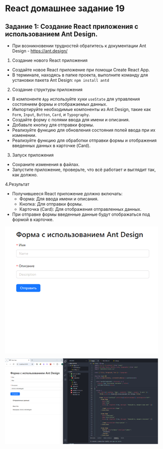 # React домашнее задание 19


## Задание 1: Создание React приложения с использованием Ant Design.

- При возникновении трудностей обратитесь к документации Ant Design - https://ant.design/

1. Создание нового React приложения
- Создайте новое React приложение при помощи Create React App.
- В терминале, находясь в папке проекта, выполните команду для установки пакета Ant Design: `npm install antd`

2. Создание структуры приложения
- В компоненте `App` используйте хуки `useState` для управления состоянием формы и отображаемых данных.
- Импортируйте необходимые компоненты из Ant Design, такие как `Form`, `Input`, `Button`, `Card`, и `Typography`.
- Создайте форму с полями ввода для имени и описания.
- Добавьте кнопку для отправки формы.
- Реализуйте функцию для обновления состояния полей ввода при их изменении.
- Реализуйте функцию для обработки отправки формы и отображения введенных данных в карточке (Card).

3. Запуск приложения
- Сохраните изменения в файлах.
- Запустите приложение, проверьте, что всё работает и выглядит так, как должно.

4.Результат
- Получившееся React приложение должно включать:
    - Форма: Для ввода имени и описания.
    - Кнопка: Для отправки формы.
    - Карточка (Card): Для отображения отправленных данных.
- При отправке формы введенные данные будут отображаться под формой в карточке.

![скриншот](./Gifka.gif)

![скриншот](./img01.png)

